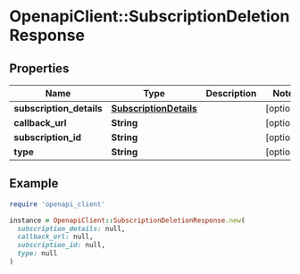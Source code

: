 # OpenapiClient::SubscriptionDeletionResponse

## Properties

| Name | Type | Description | Notes |
| ---- | ---- | ----------- | ----- |
| **subscription_details** | [**SubscriptionDetails**](SubscriptionDetails.md) |  | [optional] |
| **callback_url** | **String** |  | [optional] |
| **subscription_id** | **String** |  | [optional] |
| **type** | **String** |  | [optional] |

## Example

```ruby
require 'openapi_client'

instance = OpenapiClient::SubscriptionDeletionResponse.new(
  subscription_details: null,
  callback_url: null,
  subscription_id: null,
  type: null
)
```

